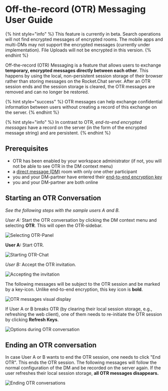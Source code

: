 # Off-the-record (OTR) Messaging User Guide

{% hint style="info" %}
This feature is currently in beta. Search operations will not find encrypted messages of encrypted rooms. The mobile apps and multi-DMs may not support the encrypted messages (currently under implementation). File Uploads will not be encrypted in this version.
{% endhint %}

Off-the-record (OTR) Messaging is a feature that allows users to exchange **temporary, encrypted messages directly between each other**. This happens by using the local, non-persistent session storage of their browser rather than storing messages on the Rocket.Chat server. After an OTR session ends and the session storage is cleared, the OTR messages are removed and can no longer be restored.

{% hint style="success" %}
OTR messages can help exchange confidential information between users without creating a record of this exchange on the server.
{% endhint %}

{% hint style="info" %}
In contrast to OTR, _end-to-end encrypted messages_ have a record on the server (in the form of the encrypted message string) and are persistent.
{% endhint %}

## Prerequisites

* OTR has been enabled by your workspace administrator (if not, you will not be able to see OTR in the DM context menu)
* a [direct message (DM)](../rooms/direct-messages/) room with only one other participant
* you and your DM-partner have entered their [end-to-end encryption key](../security-bundle/end-to-end-encryption-user-guide.md)
* you and your DM-partner are both online

## Starting an OTR Conversation

_See the following steps with the sample users A and B._

_User A:_ Start the OTR conversation by clicking the DM context menu and selecting **OTR**. This will open the OTR-sidebar.

![Selecting OTR-Panel](<../../../.gitbook/assets/image (664).png>)

**User A:** Start OTR.

![Starting OTR-Chat](<../../../.gitbook/assets/image (718).png>)

_User B:_ Accept the OTR invitation.

![Accepting the invitation](<../../../.gitbook/assets/image (82).png>)

The following messages will be subject to the OTR session and be marked by a key-icon. Unlike end-to-end encryption, this key icon is **bold**.

![OTR messages visual display](<../../../.gitbook/assets/image (747).png>)

If User A or B breaks OTR (by clearing their local session storage, e.g., refreshing the web client), one of them needs to re-initiate the OTR session by clicking **Refresh Keys**.

![Options during OTR conversation](<../../../.gitbook/assets/image (706).png>)

## Ending an OTR conversation

In case User A or B wants to end the OTR session, one needs to click "End OTR". This ends the OTR session. The following messages will follow the normal configuration of the DM and be recorded on the server again. If the user refreshes their local session storage, **all OTR messages disappears.**

![Ending OTR conversations](<../../../.gitbook/assets/image (1245).png>)
